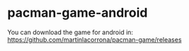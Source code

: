 # pacman-game-android
You can download the game for android in: https://github.com/martinlacorrona/pacman-game/releases